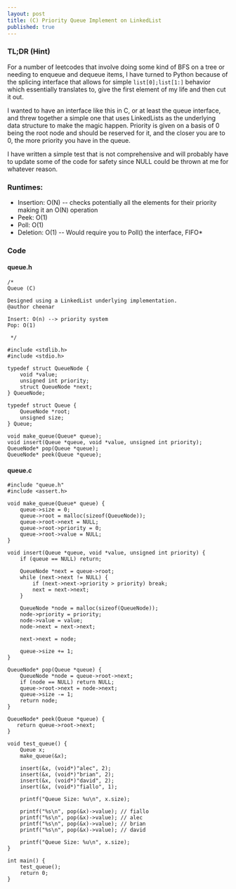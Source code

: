 ```yaml
---
layout: post
title: (C) Priority Queue Implement on LinkedList
published: true
---
```


### TL;DR (Hint)
For a number of leetcodes that involve doing some kind of BFS on a tree or needing to enqueue and dequeue items, I have turned to Python because of the splicing interface that allows for simple ```list[0];list[1:]``` behavior which essentially translates to, give the first element of my life and then cut it out. 

I wanted to have an interface like this in C, or at least the queue interface, and threw together a simple one that uses LinkedLists as the underlying data structure to make the magic happen. Priority is given on a basis of 0 being the root node and should be reserved for it, and the closer you are to 0, the more priority you have in the queue. 

I have written a simple test that is not comprehensive and will probably have to update some of the code for safety since NULL could be thrown at me for whatever reason. 

### Runtimes:

* Insertion: O(N) -- checks potentially all the elements for their priority making it an O(N) operation
* Peek: O(1)
* Poll: O(1)
* Deletion: O(1) -- Would require you to Poll() the interface, FIFO*


### Code

#### queue.h
```
/* 
Queue (C)

Designed using a LinkedList underlying implementation.
@author cheenar

Insert: O(n) --> priority system
Pop: O(1)

 */

#include <stdlib.h>
#include <stdio.h>

typedef struct QueueNode {
    void *value;
    unsigned int priority;
    struct QueueNode *next;
} QueueNode;

typedef struct Queue {
    QueueNode *root;
    unsigned size;
} Queue;

void make_queue(Queue* queue);
void insert(Queue *queue, void *value, unsigned int priority); 
QueueNode* pop(Queue *queue);
QueueNode* peek(Queue *queue);
```

#### queue.c
```
#include "queue.h"
#include <assert.h>

void make_queue(Queue* queue) {
    queue->size = 0;
    queue->root = malloc(sizeof(QueueNode));
    queue->root->next = NULL;
    queue->root->priority = 0;
    queue->root->value = NULL;
}

void insert(Queue *queue, void *value, unsigned int priority) {
    if (queue == NULL) return;

    QueueNode *next = queue->root;
    while (next->next != NULL) {
        if (next->next->priority > priority) break;
        next = next->next;
    }

    QueueNode *node = malloc(sizeof(QueueNode));
    node->priority = priority;
    node->value = value;
    node->next = next->next;

    next->next = node;

    queue->size += 1;
}

QueueNode* pop(Queue *queue) {
    QueueNode *node = queue->root->next;
    if (node == NULL) return NULL;
    queue->root->next = node->next;
    queue->size -= 1;
    return node;
}

QueueNode* peek(Queue *queue) {
   return queue->root->next; 
}

void test_queue() {
    Queue x;
    make_queue(&x);

    insert(&x, (void*)"alec", 2);
    insert(&x, (void*)"brian", 2);
    insert(&x, (void*)"david", 2);
    insert(&x, (void*)"fiallo", 1);

    printf("Queue Size: %u\n", x.size);

    printf("%s\n", pop(&x)->value); // fiallo
    printf("%s\n", pop(&x)->value); // alec
    printf("%s\n", pop(&x)->value); // brian
    printf("%s\n", pop(&x)->value); // david

    printf("Queue Size: %u\n", x.size);
}

int main() {
    test_queue();
    return 0;
}

```